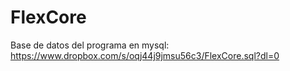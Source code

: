 FlexCore
========

Base de datos del programa en mysql:<br>
https://www.dropbox.com/s/oqj44j9jmsu56c3/FlexCore.sql?dl=0
